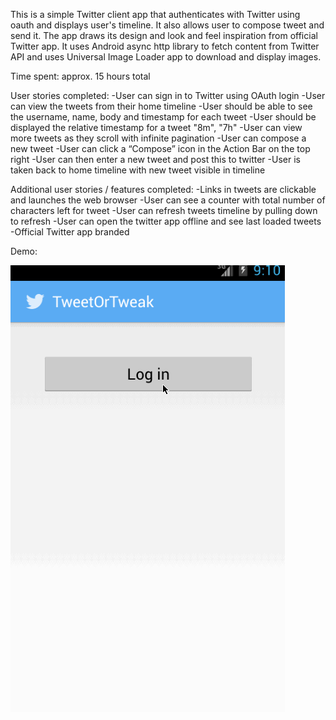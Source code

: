 This is a simple Twitter client app that authenticates with Twitter using oauth and displays user's timeline. It also allows user to compose tweet and send it. The app draws its design and look and feel inspiration from official Twitter app. It uses Android async http library to fetch content from Twitter API and uses Universal Image Loader app to download and display images. 

Time spent: approx. 15 hours total 

User stories completed: 
-User can sign in to Twitter using OAuth login 
-User can view the tweets from their home timeline 
-User should be able to see the username, name, body and timestamp for each tweet 
-User should be displayed the relative timestamp for a tweet "8m", "7h" 
-User can view more tweets as they scroll with infinite pagination 
-User can compose a new tweet 
-User can click a “Compose” icon in the Action Bar on the top right 
-User can then enter a new tweet and post this to twitter 
-User is taken back to home timeline with new tweet visible in timeline 


Additional user stories / features completed: 
-Links in tweets are clickable and launches the web browser 
-User can see a counter with total number of characters left for tweet 
-User can refresh tweets timeline by pulling down to refresh 
-User can open the twitter app offline and see last loaded tweets 
-Official Twitter app branded 

Demo: 

![twitter app demo](twitter_app.gif "Twitter App Demo")

